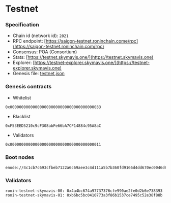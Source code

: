 # Testnet



### Specification

* Chain id (network id): `2021`
* RPC endpoint: [https://saigon-testnet.roninchain.come/rpc](https://saigon-testnet.roninchain.com/rpc)
* Consensus: POA (Consortium)
* Stats: [https://testnet.skymavis.one/](https://testnet.skymavis.one)
* Explorer: [https://testnet-explorer.skymavis.one/](https://testnet-explorer.skymavis.one)
* Genesis file: [testnet.json](/assets/genesis-testnet.json)

### Genesis contracts

* Whitelist

```
0x0000000000000000000000000000000000000033
```

* Blacklist

```
0xF53EED5210c9cF308abFe66bA7CF14884c95A8aC
```

* Validators

```
0x0000000000000000000000000000000000000011
```

### Boot nodes

```
enode://4c1cb7c693cfbeb7122a6c69aee3c4d111a5b7b360fd9166d4dd670ec0046d671383bf94e187055124e7ef87161f68eb14d24d5a3b0ed551e70e3915387f1f53@34.121.185.56:30303
```

### Validators

```
ronin-testnet-skymavis-00: 0x4a4bc674a97737376cfe990ae2fe0d2b6e738393
ronin-testnet-skymavis-01: 0xb6bc5bc0410773a3f86b1537ce7495c52e38f88b
```
